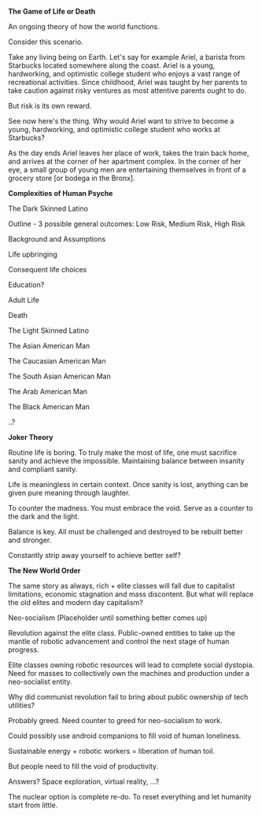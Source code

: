 **The Game of Life or Death**

An ongoing theory of how the world functions.

Consider this scenario.

Take any living being on Earth. Let's say for example Ariel, a barista from Starbucks located somewhere along the coast. Ariel is a young, hardworking, and optimistic college student who enjoys a vast range of recreational activities. Since childhood, Ariel was taught by her parents to take caution against risky ventures as most attentive parents ought to do.

But risk is its own reward.

See now here's the thing. Why would Ariel want to strive to become a young, hardworking, and optimistic college student who works at Starbucks?

As the day ends Ariel leaves her place of work, takes the train back home, and arrives at the corner of her apartment complex. In the corner of her eye, a small group of young men are entertaining themselves in front of a grocery store [or bodega in the Bronx].

**Complexities of Human Psyche**

The Dark Skinned Latino

Outline - 3 possible general outcomes: Low Risk, Medium Risk, High Risk

Background and Assumptions

Life upbringing

Consequent life choices

Education?

Adult Life

Death

The Light Skinned Latino

The Asian American Man

The Caucasian American Man

The South Asian American Man

The Arab American Man

The Black American Man

..?

**Joker Theory**

Routine life is boring. To truly make the most of life, one must sacrifice sanity and achieve the impossible.  Maintaining balance between insanity and compliant sanity.

Life is meaningless in certain context. Once sanity is lost, anything can be given pure meaning through laughter.

To counter the madness. You must embrace the void. Serve as a counter to the dark and the light.

Balance is key. All must be challenged and destroyed to be rebuilt better and stronger.

Constantly strip away yourself to achieve better self?

**The New World Order**

The same story as always, rich + elite classes will fall due to capitalist limitations, economic stagnation and mass discontent. But what will replace the old elites and modern day capitalism?

Neo-socialism (Placeholder until something better comes up)

Revolution against the elite class. Public-owned entities to take up the mantle of robotic advancement and control the next stage of human progress. 

Elite classes owning robotic resources will lead to complete social dystopia. Need for masses to collectively own the machines and production under a neo-socialist entity. 

Why did communist revolution fail to bring about public ownership of tech utilities? 

Probably greed. Need counter to greed for neo-socialism to work.

Could possibly use android companions to fill void of human loneliness.

Sustainable energy + robotic workers = liberation of human toil.

But people need to fill the void of productivity. 

Answers? Space exploration, virtual reality, ...?

The nuclear option is complete re-do. To reset everything and let humanity start from little.



































